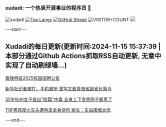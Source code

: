 ### xudadi: 一个热衷开源事业的程序员 👋

![xudadi](https://github-readme-stats-git-masterorgs-github-readme-stats-team.vercel.app/api?username=xudadi)
[![Top Langs](https://github-readme-stats.vercel.app/api/top-langs/?username=xudadi)](https://github.com/anuraghazra/github-readme-stats)
[![GitHub Streak](https://streak-stats.demolab.com?user=xudadi&locale=zh_Hans)](https://git.io/streak-stats)
![VISITOR+COUNT](https://komarev.com/ghpvc/?username=xudadi&label=VISITOR+COUNT)
![](https://raw.githubusercontent.com/xudadi/xudadi/main/assets/github-contribution-grid-snake.svg)


---start---

## Xudadi的每日更新(更新时间:2024-11-15 15:37:39 | 本部分通过Github Actions抓取RSS自动更新, 无意中实现了自动刷绿墙...)

[嘉陵特装2025校园招聘公告](https://www.gongkaoleida.com/article/2195283)

[新华社记者被打、手机被抢 曾写文致青海省副省长落马](https://m.163.com/news/article/JH021H35053469LG.html)

[35岁杭州女子查出"砒霜"中毒 全身上下变黑肠子都黑了](https://m.163.com/news/article/JH1EHMEL0530JPVV.html)

[11岁男孩爬火车头遭电击全身烧伤 家长：车站围墙太低](https://m.163.com/news/article/JH1FF70J0530JPVV.html)

---end---
